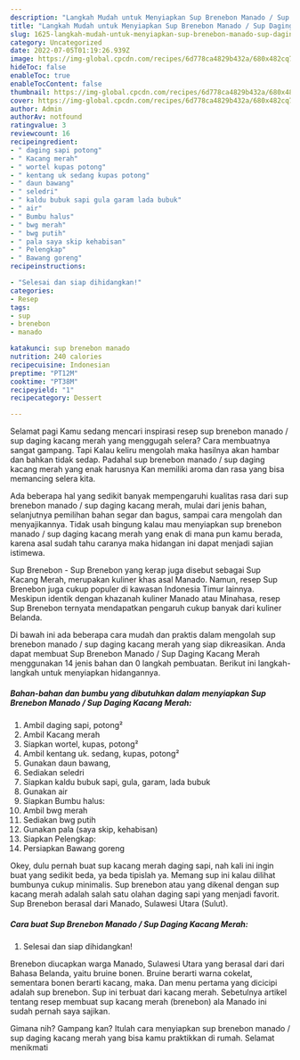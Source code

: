 ```yaml
---
description: "Langkah Mudah untuk Menyiapkan Sup Brenebon Manado / Sup Daging Kacang MerahAnti Ribet"
title: "Langkah Mudah untuk Menyiapkan Sup Brenebon Manado / Sup Daging Kacang MerahAnti Ribet"
slug: 1625-langkah-mudah-untuk-menyiapkan-sup-brenebon-manado-sup-daging-kacang-merahanti-ribet
category: Uncategorized
date: 2022-07-05T01:19:26.939Z
image: https://img-global.cpcdn.com/recipes/6d778ca4829b432a/680x482cq70/sup-brenebon-manado-sup-daging-kacang-merah-foto-resep-utama.jpg
hideToc: false
enableToc: true
enableTocContent: false
thumbnail: https://img-global.cpcdn.com/recipes/6d778ca4829b432a/680x482cq70/sup-brenebon-manado-sup-daging-kacang-merah-foto-resep-utama.jpg
cover: https://img-global.cpcdn.com/recipes/6d778ca4829b432a/680x482cq70/sup-brenebon-manado-sup-daging-kacang-merah-foto-resep-utama.jpg
author: Admin
authorAv: notfound
ratingvalue: 3
reviewcount: 16
recipeingredient:
- " daging sapi potong"
- " Kacang merah"
- " wortel kupas potong"
- " kentang uk sedang kupas potong"
- " daun bawang"
- " seledri"
- " kaldu bubuk sapi gula garam lada bubuk"
- " air"
- " Bumbu halus"
- " bwg merah"
- " bwg putih"
- " pala saya skip kehabisan"
- " Pelengkap"
- " Bawang goreng"
recipeinstructions:

- "Selesai dan siap dihidangkan!"
categories:
- Resep
tags:
- sup
- brenebon
- manado

katakunci: sup brenebon manado 
nutrition: 240 calories
recipecuisine: Indonesian
preptime: "PT12M"
cooktime: "PT38M"
recipeyield: "1"
recipecategory: Dessert

---
```



Selamat pagi Kamu sedang mencari inspirasi resep sup brenebon manado / sup daging kacang merah yang menggugah selera? Cara membuatnya sangat gampang. Tapi Kalau keliru mengolah maka hasilnya akan hambar dan bahkan tidak sedap. Padahal sup brenebon manado / sup daging kacang merah yang enak harusnya Kan memiliki aroma dan rasa yang bisa memancing selera kita.


Ada beberapa hal yang sedikit banyak mempengaruhi kualitas rasa dari sup brenebon manado / sup daging kacang merah, mulai dari jenis bahan, selanjutnya pemilihan bahan segar dan bagus, sampai cara mengolah dan menyajikannya. Tidak usah bingung kalau mau menyiapkan sup brenebon manado / sup daging kacang merah yang enak di mana pun kamu berada, karena asal sudah tahu caranya maka hidangan ini dapat menjadi sajian istimewa.

Sup Brenebon - Sup Brenebon yang kerap juga disebut sebagai Sup Kacang Merah, merupakan kuliner khas asal Manado. Namun, resep Sup Brenebon juga cukup populer di kawasan Indonesia Timur lainnya. Meskipun identik dengan khazanah kuliner Manado atau Minahasa, resep Sup Brenebon ternyata mendapatkan pengaruh cukup banyak dari kuliner Belanda.


Di bawah ini ada beberapa cara mudah dan praktis dalam mengolah sup brenebon manado / sup daging kacang merah yang siap dikreasikan. Anda dapat membuat Sup Brenebon Manado / Sup Daging Kacang Merah menggunakan 14 jenis bahan dan 0 langkah pembuatan. Berikut ini langkah-langkah untuk menyiapkan hidangannya.

<!--inarticleads1-->

##### Bahan-bahan dan bumbu yang dibutuhkan dalam menyiapkan Sup Brenebon Manado / Sup Daging Kacang Merah:

1. Ambil  daging sapi, potong²
1. Ambil  Kacang merah
1. Siapkan  wortel, kupas, potong²
1. Ambil  kentang uk. sedang, kupas, potong²
1. Gunakan  daun bawang,
1. Sediakan  seledri
1. Siapkan  kaldu bubuk sapi, gula, garam, lada bubuk
1. Gunakan  air
1. Siapkan  Bumbu halus:
1. Ambil  bwg merah
1. Sediakan  bwg putih
1. Gunakan  pala (saya skip, kehabisan)
1. Siapkan  Pelengkap:
1. Persiapkan  Bawang goreng


Okey, dulu pernah buat sup kacang merah daging sapi, nah kali ini ingin buat yang sedikit beda, ya beda tipislah ya. Memang sup ini kalau dilihat bumbunya cukup minimalis. Sup brenebon atau yang dikenal dengan sup kacang merah adalah salah satu olahan daging sapi yang menjadi favorit. Sup Brenebon berasal dari Manado, Sulawesi Utara (Sulut). 

<!--inarticleads2-->

##### Cara buat Sup Brenebon Manado / Sup Daging Kacang Merah:


1. Selesai dan siap dihidangkan!

Brenebon diucapkan warga Manado, Sulawesi Utara yang berasal dari dari Bahasa Belanda, yaitu bruine bonen. Bruine berarti warna cokelat, sementara bonen berarti kacang, maka. Dan menu pertama yang dicicipi adalah sup brenebon. Sup ini terbuat dari kacang merah. Sebetulnya artikel tentang resep membuat sup kacang merah (brenebon) ala Manado ini sudah pernah saya sajikan. 

Gimana nih? Gampang kan? Itulah cara menyiapkan sup brenebon manado / sup daging kacang merah yang bisa kamu praktikkan di rumah. Selamat menikmati
